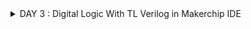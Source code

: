 <details>
<summary>DAY 3 : Digital Logic With TL Verilog in Makerchip IDE</summary>
<br>



</details>
